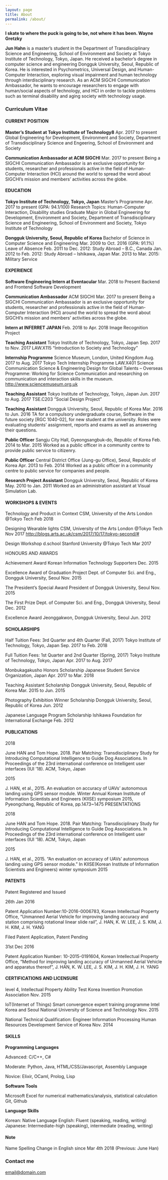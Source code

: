 ```yaml
---
layout: page
title: About
permalink: /about/
---
```


**__I skate to where the puck is going to be, not where it has been. Wayne Gretzky__**

**Jun Hahn** is a master’s student in the Department of Transdisciplinary Science and Engineering, School of Environment and Society at Tokyo Institute of Technology, Tokyo, Japan. He received a bachelor’s degree in computer science and engineering Dongguk University, Seoul, Republic of Korea. He is interested in Psychometrics, Universal Design, and Human-Computer Interaction, exploring visual impairment and human technology through interdisciplinary research. As an ACM SIGCHI Communication Ambassador, he wants to encourage researchers to engage with human/social aspects of technology, and HCI in order to tackle problems such as terminal disability and aging society with technology usage.

### Curriculum Vitae

#### __CURRENT POSITION__

**Master’s Student at Tokyo Institute of Technology8**
Apr. 2017 to present
Global Engineering for Development, Environment and Society, Department of Transdisciplinary Science and Engeering, School of Environment and Society

**Communication Ambassador at ACM SIGCHI**
Mar. 2017 to present
Being a SIGCHI Communication Ambassador is an exclusive opportunity for students, researcher and professionals active in the field of Human-Computer Interaction (HCI) around the world to spread the word about SIGCHI’s mission and members’ activities across the globe.

#### __EDUCATION__

**Tokyo Institute of Technology, Tokyo, Japan**
Master’s Programme
Apr. 2017 to present (GPA: 94.1/100)
Research Topics: Human-Computer Interaction, Disability studies
Graduate Major in Global Engineering for Development, Environment and Society,
Department of Transdisciplinary Science and Engineering,
School of Environment and Society,
Tokyo Institute of Technology

**Dongguk University, Seoul, Republic of Korea**
Bachelor of Science in Computer Science and Engineering
Mar. 2009 to Oct. 2016 (GPA: 91.1%)
Leave of Absence 
     Feb. 2011 to Dec. 2012: Study Abroad – B.C., Canada
     Jan. 2012 to Feb. 2012: Study Abroad – Ishikawa, Japan
     Mar. 2013 to Mar. 2015: Military Service

#### __EXPERIENCE__

**Software Engineering Intern at Eventacular**
Mar. 2018 to Present
Backend and Frontend Software Development

**Communication Ambassador**
ACM SIGCHI
Mar. 2017 to present
Being a SIGCHI Communication Ambassador is an exclusive opportunity for students, researcher and professionals active in the field of Human-Computer Interaction (HCI) around the world to spread the word about SIGCHI’s mission and members’ activities across the globe.

**Intern at INFERRET JAPAN**
Feb. 2018 to Apr. 2018
Image Recognition Project

**Teaching Assistant**
Tokyo Institute of Technology, Tokyo, Japan
Sep. 2017 to Nov. 2017
LAW.X115 “Introduction to Society and Technology”

**Internship Programme**
Science Museum, London, United Kingdom
Aug. 2017 to Aug. 2017
Tokyo Tech Internship Programme
LAW.X401 Science Communication Science & Engineering Design for Global Talents – Overseas Programme: Working for Science Communication and researching on communication and interaction skills in the museum.
http://www.sciencemuseum.org.uk

**Teaching Assistant**
Tokyo Institute of Technology, Tokyo, Japan
Jun. 2017 to Aug. 2017
TSE.C203 “Social Design Project”

**Teaching Assistant**
Dongguk University, Seoul, Republic of Korea
Mar. 2016 to Jun. 2016
TA for a compulsory undergraduate course, Software in the future society [RGC 1040-02], for new student at the university. Roles were evaluating students’ assignment, reports and exams as well as answering their questions.

**Public Officer**
Sangju City Hall, Gyeongsangbuk-do, Republic of Korea
Feb. 2014 to Mar. 2015
Worked as a public officer in a community centre to provide public service to citizenry.

**Public Officer**
Central District Office (Jung-gu Office), Seoul, Republic of Korea
Apr. 2013 to Feb. 2014
Worked as a public officer in a community centre to public service for companies and people.

**Research Project Assistant**
Dongguk University, Seoul, Republic of Korea
May. 2010 to Jan. 2011
Worked as an administration assistant at Visual Simulation Lab.

#### __WORKSHOPS & EVENTS__

Technology and Product in Context 
CSM, University of the Arts London  @Tokyo Tech
Feb 2018

Designing Wearable lights
CSM, University of the Arts London  @Tokyo Tech
Nov 2017
http://blogs.arts.ac.uk/csm/2017/10/17/tokyo-second/#

Design Workshop 
d.school Stanford University @Tokyo Tech
Mar 2017

HONOURS AND AWARDS

Achievement Award
Korean Information Technology Supporters
Dec. 2015

Excellence Award of Graduation Project
Dept. of Computer Sci. and Eng., Dongguk University, Seoul
Nov. 2015

The President’s Special Award
President of Dongguk University, Seoul
Nov. 2015

The First Prize
Dept. of Computer Sci. and Eng., Dongguk University, Seoul
Dec. 2012

Excellence Award
Jeonggakwon, Dongguk University, Seoul
Jun. 2012

#### __SCHOLARSHIPS__

Half Tuition Fees: 3rd Quarter and 4th Quarter (Fall, 2017)
Tokyo Institute of Technology, Tokyo, Japan
Sep. 2017 to Feb. 2018

Full Tuition Fees: 1st Quarter and 2nd Quarter (Spring, 2017)
Tokyo Institute of Technology, Tokyo, Japan
Apr. 2017 to Aug. 2017

Monbukagakusho Honors Scholarship
Japanese Student Service Organization, Japan
Apr. 2017 to Mar. 2018

Teaching Assistant Scholarship
Dongguk University, Seoul, Republic of Korea
Mar. 2015 to Jun. 2015

Photography Exhibition Winner Scholarship
Dongguk University, Seoul, Republic of Korea
Jun. 2012

Japanese Language Program Scholarship
Ishikawa Foundation for International Exchange
Feb. 2012

#### __PUBLICATIONS__

2018

June HAN and Tom Hope. 2018. Pair Matching: Transdisciplinary Study for Introducing Computational Intelligence to Guide Dog Associations. In Proceedings of the 23rd international conference on Intelligent user interfaces (IUI ’18). ACM, Tokyo, Japan

2015

J. HAN, et al., 2015. An evaluation on accuracy of UAVs’ autonomous landing using GPS sensor module. Winter Annual Korean Institute of Information Scientists and Engineers (KIISE) symposium 2015, Pyeongchang, Republic of Korea, pp.1473~1475
PRESENTATIONS

2018 

June HAN and Tom Hope. 2018. Pair Matching: Transdisciplinary Study for Introducing Computational Intelligence to Guide Dog Associations. In Proceedings of the 23rd international conference on Intelligent user interfaces (IUI ’18). ACM, Tokyo, Japan

2015

J. HAN, et al., 2015. “An evaluation on accuracy of UAVs’ autonomous landing using GPS sensor module.” In KIISE(Korean Institute of Information Scientists and Engineers) winter symposium 2015

#### __PATENTS__

Patent Registered and Issued

26th Jan 2016

Patent Application Number:10-2016-0006783, Korean Intellectual Property Office, “Unmanned Aerial Vehicle for improving landing accuracy and station comprising rotational linear slide rail”, J. HAN, K. W. LEE, J. S. KIM, J. H. KIM, J. H. YANG

Filed Patent Application, Patent Pending

31st Dec 2016

Patent Application Number: 10-2015-0191604, Korean Intellectual Property Office, “Method for improving landing accuracy of Unmanned Aerial Vehicle and apparatus thereof”, J. HAN, K. W. LEE, J. S. KIM, J. H. KIM, J. H. YANG

#### __CERTIFICATIONS AND LICENSURE__

level 4, Intellectual Property Ability Test
Korea Invention Promotion Association
Nov. 2015

IoT(Internet of Things) Smart convergence expert training programme
Intel Korea and Seoul National University of Science and Technology
Nov. 2015

National Technical Qualification: Engineer Information Processing
Human Resources Development Service of Korea
Nov. 2014

#### __SKILLS__

**Programming Languages**

Advanced: C/C++, C#

Moderate: Python, Java, HTML/CSS/Javascript, Assembly Language

Novice: Elixir, OCaml, Prolog, Lisp

**Software Tools**

Microsoft Excel for numerical mathematics/analysis, statistical calculation
Git, Github

**Language Skills**

Korean: Native Language
English: Fluent (speaking, reading, writing)
Japanese: Intermediate-high (speaking), intermediate (reading, writing)

#### __Note__

Name Spelling Change in English since Mar 4th 2018 (Previous: June Han)

### Contact me

[email@domain.com](mailto:han.j.ag@m.titech.ac.jp)